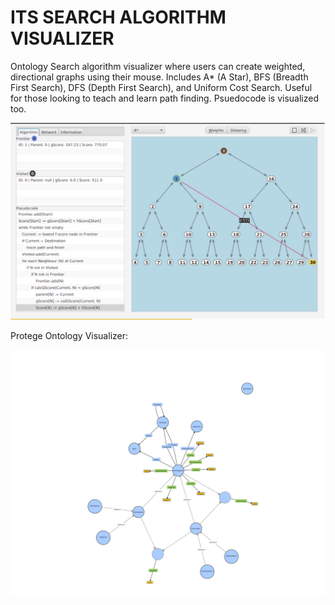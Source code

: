 # ITS SEARCH ALGORITHM VISUALIZER
Ontology Search algorithm visualizer where users can create weighted, directional graphs using their mouse. Includes A* (A Star), BFS (Breadth First Search), DFS (Depth First Search), and Uniform Cost Search. Useful for those looking to teach and learn path finding. Psuedocode is visualized too.

<img src="PathVisPreview.png" width=1000 >

Protege Ontology Visualizer:

<img src="SearchAlgorithmsOntology.owx.svg" width=700>
